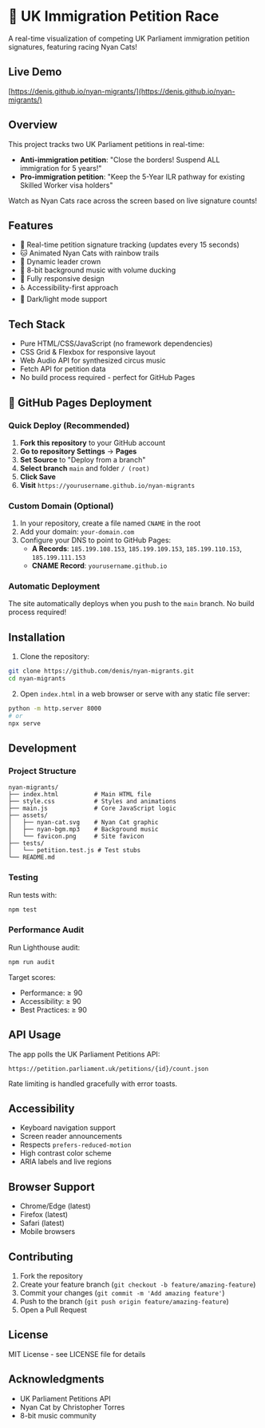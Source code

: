 # 🌈 UK Immigration Petition Race

A real-time visualization of competing UK Parliament immigration petition signatures, featuring racing Nyan Cats!

## Live Demo

[https://denis.github.io/nyan-migrants/](https://denis.github.io/nyan-migrants/)

## Overview

This project tracks two UK Parliament petitions in real-time:
- **Anti-immigration petition**: "Close the borders! Suspend ALL immigration for 5 years!"
- **Pro-immigration petition**: "Keep the 5-Year ILR pathway for existing Skilled Worker visa holders"

Watch as Nyan Cats race across the screen based on live signature counts!

## Features

- 🏁 Real-time petition signature tracking (updates every 15 seconds)
- 🐱 Animated Nyan Cats with rainbow trails
- 👑 Dynamic leader crown
- 🎵 8-bit background music with volume ducking
- 📱 Fully responsive design
- ♿ Accessibility-first approach
- 🌙 Dark/light mode support

## Tech Stack

- Pure HTML/CSS/JavaScript (no framework dependencies)
- CSS Grid & Flexbox for responsive layout
- Web Audio API for synthesized circus music
- Fetch API for petition data
- No build process required - perfect for GitHub Pages

## 🚀 GitHub Pages Deployment

### Quick Deploy (Recommended)

1. **Fork this repository** to your GitHub account
2. **Go to repository Settings** → **Pages**
3. **Set Source** to "Deploy from a branch"
4. **Select branch** `main` and folder `/ (root)`
5. **Click Save**
6. **Visit** `https://yourusername.github.io/nyan-migrants`

### Custom Domain (Optional)

1. In your repository, create a file named `CNAME` in the root
2. Add your domain: `your-domain.com`
3. Configure your DNS to point to GitHub Pages:
   - **A Records**: `185.199.108.153`, `185.199.109.153`, `185.199.110.153`, `185.199.111.153`
   - **CNAME Record**: `yourusername.github.io`

### Automatic Deployment

The site automatically deploys when you push to the `main` branch. No build process required!

## Installation

1. Clone the repository:
```bash
git clone https://github.com/denis/nyan-migrants.git
cd nyan-migrants
```

2. Open `index.html` in a web browser or serve with any static file server:
```bash
python -m http.server 8000
# or
npx serve
```

## Development

### Project Structure
```
nyan-migrants/
├── index.html          # Main HTML file
├── style.css           # Styles and animations
├── main.js             # Core JavaScript logic
├── assets/
│   ├── nyan-cat.svg    # Nyan Cat graphic
│   ├── nyan-bgm.mp3    # Background music
│   └── favicon.png     # Site favicon
├── tests/
│   └── petition.test.js # Test stubs
└── README.md
```

### Testing

Run tests with:
```bash
npm test
```

### Performance Audit

Run Lighthouse audit:
```bash
npm run audit
```

Target scores:
- Performance: ≥ 90
- Accessibility: ≥ 90
- Best Practices: ≥ 90

## API Usage

The app polls the UK Parliament Petitions API:
```
https://petition.parliament.uk/petitions/{id}/count.json
```

Rate limiting is handled gracefully with error toasts.

## Accessibility

- Keyboard navigation support
- Screen reader announcements
- Respects `prefers-reduced-motion`
- High contrast color scheme
- ARIA labels and live regions

## Browser Support

- Chrome/Edge (latest)
- Firefox (latest)
- Safari (latest)
- Mobile browsers

## Contributing

1. Fork the repository
2. Create your feature branch (`git checkout -b feature/amazing-feature`)
3. Commit your changes (`git commit -m 'Add amazing feature'`)
4. Push to the branch (`git push origin feature/amazing-feature`)
5. Open a Pull Request

## License

MIT License - see LICENSE file for details

## Acknowledgments

- UK Parliament Petitions API
- Nyan Cat by Christopher Torres
- 8-bit music community